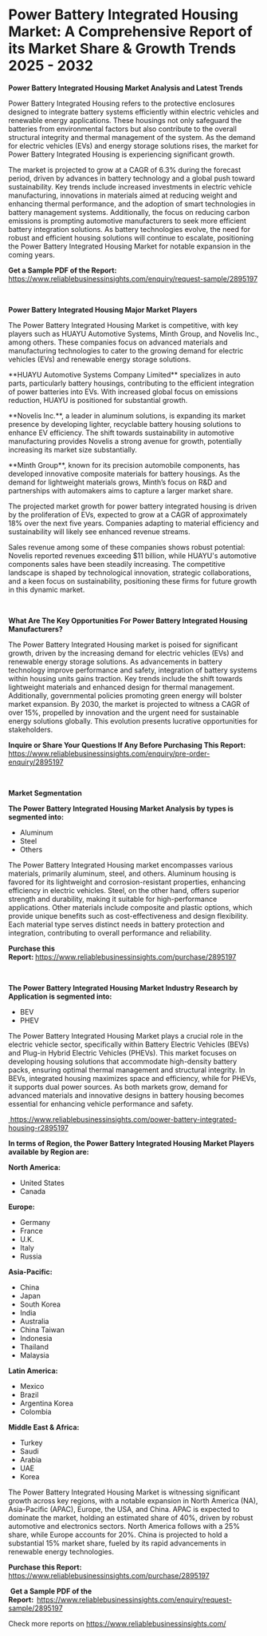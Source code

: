 <p><h1>Power Battery Integrated Housing Market: A Comprehensive Report of its Market Share & Growth Trends 2025 - 2032</h1></p><p><strong>Power Battery Integrated Housing Market Analysis and Latest Trends</strong></p>
<p><p>Power Battery Integrated Housing refers to the protective enclosures designed to integrate battery systems efficiently within electric vehicles and renewable energy applications. These housings not only safeguard the batteries from environmental factors but also contribute to the overall structural integrity and thermal management of the system. As the demand for electric vehicles (EVs) and energy storage solutions rises, the market for Power Battery Integrated Housing is experiencing significant growth.</p><p>The market is projected to grow at a CAGR of 6.3% during the forecast period, driven by advances in battery technology and a global push toward sustainability. Key trends include increased investments in electric vehicle manufacturing, innovations in materials aimed at reducing weight and enhancing thermal performance, and the adoption of smart technologies in battery management systems. Additionally, the focus on reducing carbon emissions is prompting automotive manufacturers to seek more efficient battery integration solutions. As battery technologies evolve, the need for robust and efficient housing solutions will continue to escalate, positioning the Power Battery Integrated Housing Market for notable expansion in the coming years.</p></p>
<p><strong>Get a Sample PDF of the Report:&nbsp;</strong> <a href="https://www.reliablebusinessinsights.com/enquiry/request-sample/2895197?utm_campaign=2287&utm_medium=2&utm_source=Github&utm_content=ia&utm_term=15032025&utm_id=power-battery-integrated-housing">https://www.reliablebusinessinsights.com/enquiry/request-sample/2895197</a></p>
<p>&nbsp;</p>
<p><strong>Power Battery Integrated Housing Major Market Players</strong></p>
<p><p>The Power Battery Integrated Housing Market is competitive, with key players such as HUAYU Automotive Systems, Minth Group, and Novelis Inc., among others. These companies focus on advanced materials and manufacturing technologies to cater to the growing demand for electric vehicles (EVs) and renewable energy storage solutions.</p><p>**HUAYU Automotive Systems Company Limited** specializes in auto parts, particularly battery housings, contributing to the efficient integration of power batteries into EVs. With increased global focus on emissions reduction, HUAYU is positioned for substantial growth.</p><p>**Novelis Inc.**, a leader in aluminum solutions, is expanding its market presence by developing lighter, recyclable battery housing solutions to enhance EV efficiency. The shift towards sustainability in automotive manufacturing provides Novelis a strong avenue for growth, potentially increasing its market size substantially.</p><p>**Minth Group**, known for its precision automobile components, has developed innovative composite materials for battery housings. As the demand for lightweight materials grows, Minth’s focus on R&D and partnerships with automakers aims to capture a larger market share.</p><p>The projected market growth for power battery integrated housing is driven by the proliferation of EVs, expected to grow at a CAGR of approximately 18% over the next five years. Companies adapting to material efficiency and sustainability will likely see enhanced revenue streams.</p><p>Sales revenue among some of these companies shows robust potential: Novelis reported revenues exceeding $11 billion, while HUAYU's automotive components sales have been steadily increasing. The competitive landscape is shaped by technological innovation, strategic collaborations, and a keen focus on sustainability, positioning these firms for future growth in this dynamic market.</p></p>
<p>&nbsp;</p>
<p><strong>What Are The Key Opportunities For Power Battery Integrated Housing Manufacturers?</strong></p>
<p><p>The Power Battery Integrated Housing market is poised for significant growth, driven by the increasing demand for electric vehicles (EVs) and renewable energy storage solutions. As advancements in battery technology improve performance and safety, integration of battery systems within housing units gains traction. Key trends include the shift towards lightweight materials and enhanced design for thermal management. Additionally, governmental policies promoting green energy will bolster market expansion. By 2030, the market is projected to witness a CAGR of over 15%, propelled by innovation and the urgent need for sustainable energy solutions globally. This evolution presents lucrative opportunities for stakeholders.</p></p>
<p><strong>Inquire or Share Your Questions If Any Before Purchasing This Report:</strong> <a href="https://www.reliablebusinessinsights.com/enquiry/pre-order-enquiry/2895197?utm_campaign=2287&utm_medium=2&utm_source=Github&utm_content=ia&utm_term=15032025&utm_id=power-battery-integrated-housing">https://www.reliablebusinessinsights.com/enquiry/pre-order-enquiry/2895197</a></p>
<p>&nbsp;</p>
<p><strong>Market Segmentation</strong></p>
<p><strong>The Power Battery Integrated Housing Market Analysis by types is segmented into:</strong></p>
<p><ul><li>Aluminum</li><li>Steel</li><li>Others</li></ul></p>
<p><p>The Power Battery Integrated Housing market encompasses various materials, primarily aluminum, steel, and others. Aluminum housing is favored for its lightweight and corrosion-resistant properties, enhancing efficiency in electric vehicles. Steel, on the other hand, offers superior strength and durability, making it suitable for high-performance applications. Other materials include composite and plastic options, which provide unique benefits such as cost-effectiveness and design flexibility. Each material type serves distinct needs in battery protection and integration, contributing to overall performance and reliability.</p></p>
<p><strong>Purchase this Report:&nbsp;</strong><a href="https://www.reliablebusinessinsights.com/purchase/2895197?utm_campaign=2287&utm_medium=2&utm_source=Github&utm_content=ia&utm_term=15032025&utm_id=power-battery-integrated-housing">https://www.reliablebusinessinsights.com/purchase/2895197</a></p>
<p>&nbsp;</p>
<p><strong>The Power Battery Integrated Housing Market Industry Research by Application is segmented into:</strong></p>
<p><ul><li>BEV</li><li>PHEV</li></ul></p>
<p><p>The Power Battery Integrated Housing Market plays a crucial role in the electric vehicle sector, specifically within Battery Electric Vehicles (BEVs) and Plug-in Hybrid Electric Vehicles (PHEVs). This market focuses on developing housing solutions that accommodate high-density battery packs, ensuring optimal thermal management and structural integrity. In BEVs, integrated housing maximizes space and efficiency, while for PHEVs, it supports dual power sources. As both markets grow, demand for advanced materials and innovative designs in battery housing becomes essential for enhancing vehicle performance and safety.</p></p>
<p><a href="https://www.reliablebusinessinsights.com/power-battery-integrated-housing-r2895197?utm_campaign=2287&utm_medium=2&utm_source=Github&utm_content=ia&utm_term=15032025&utm_id=power-battery-integrated-housing">&nbsp;https://www.reliablebusinessinsights.com/power-battery-integrated-housing-r2895197</a></p>
<p><strong>In terms of Region, the Power Battery Integrated Housing Market Players available by Region are:</strong></p>
<p>
    <p> <strong> North America: </strong>
        <ul>
            <li>United States</li>
            <li>Canada</li>
        </ul>
        </p> 
    <p> <strong> Europe: </strong>
        <ul>
            <li>Germany</li>
            <li>France</li>
            <li>U.K.</li>
            <li>Italy</li>
            <li>Russia</li>
        </ul>
        </p> 
    <p> <strong> Asia-Pacific: </strong>
        <ul>
            <li>China</li>
            <li>Japan</li>
            <li>South Korea</li>
            <li>India</li>
            <li>Australia</li>
            <li>China Taiwan</li>
            <li>Indonesia</li>
            <li>Thailand</li>
            <li>Malaysia</li>
        </ul>
        </p> 
    <p> <strong> Latin America: </strong>
        <ul>
            <li>Mexico</li>
            <li>Brazil</li>
            <li>Argentina Korea</li>
            <li>Colombia</li>
        </ul>
        </p> 
    <p> <strong> Middle East & Africa: </strong>
        <ul>
            <li>Turkey</li>
            <li>Saudi</li>
            <li>Arabia</li>
            <li>UAE</li>
            <li>Korea</li>
        </ul>
    </p>
    </p>
<p><p>The Power Battery Integrated Housing Market is witnessing significant growth across key regions, with a notable expansion in North America (NA), Asia-Pacific (APAC), Europe, the USA, and China. APAC is expected to dominate the market, holding an estimated share of 40%, driven by robust automotive and electronics sectors. North America follows with a 25% share, while Europe accounts for 20%. China is projected to hold a substantial 15% market share, fueled by its rapid advancements in renewable energy technologies.</p></p>
<p><strong>Purchase this Report: </strong><a href="https://www.reliablebusinessinsights.com/purchase/2895197?utm_campaign=2287&utm_medium=2&utm_source=Github&utm_content=ia&utm_term=15032025&utm_id=power-battery-integrated-housing">https://www.reliablebusinessinsights.com/purchase/2895197</a></p>
<p>&nbsp;<strong>Get a Sample PDF of the Report:&nbsp;&nbsp;</strong><a href="https://www.reliablebusinessinsights.com/enquiry/request-sample/2895197?utm_campaign=2287&utm_medium=2&utm_source=Github&utm_content=ia&utm_term=15032025&utm_id=power-battery-integrated-housing">https://www.reliablebusinessinsights.com/enquiry/request-sample/2895197</a></p>
<p><strong></strong></p>
<p>Check more reports on <a href="https://www.reliablebusinessinsights.com/?utm_campaign=2287&utm_medium=2&utm_source=Github&utm_content=ia&utm_term=15032025&utm_id=power-battery-integrated-housing">https://www.reliablebusinessinsights.com/</a></p>